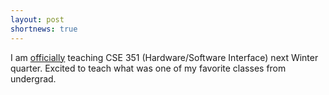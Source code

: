```yaml
---
layout: post
shortnews: true
---
```

I am [officially](https://www.cs.washington.edu/sites/default/files/education/time-sched/teaching2015-2016.html) teaching CSE 351 (Hardware/Software Interface) next Winter quarter. Excited to teach what was one of my favorite classes from undergrad.